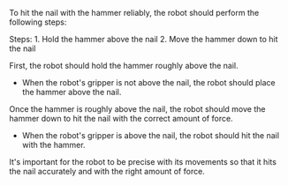 To hit the nail with the hammer reliably, the robot should perform the following steps:

Steps: 1. Hold the hammer above the nail  2. Move the hammer down to hit the nail

First, the robot should hold the hammer roughly above the nail.
- When the robot's gripper is not above the nail, the robot should place the hammer above the nail.

Once the hammer is roughly above the nail, the robot should move the hammer down to hit the nail with the correct amount of force.
- When the robot's gripper is above the nail, the robot should hit the nail with the hammer.

It's important for the robot to be precise with its movements so that it hits the nail accurately and with the right amount of force.